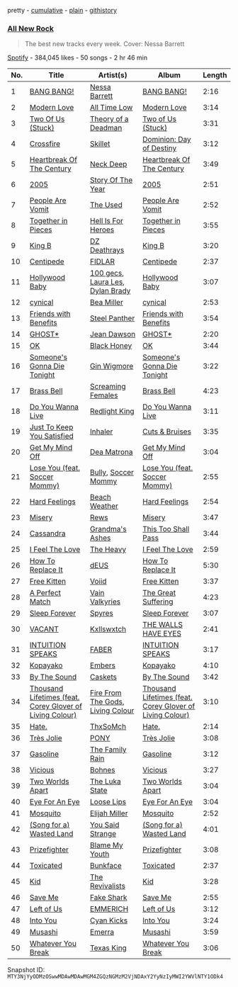 pretty - [cumulative](/playlists/cumulative/37i9dQZF1DWZryfp6NSvtz.md) - [plain](/playlists/plain/37i9dQZF1DWZryfp6NSvtz) - [githistory](https://github.githistory.xyz/mackorone/spotify-playlist-archive/blob/main/playlists/plain/37i9dQZF1DWZryfp6NSvtz)

### [All New Rock](https://open.spotify.com/playlist/37i9dQZF1DWZryfp6NSvtz)

> The best new tracks every week\. Cover: Nessa Barrett

[Spotify](https://open.spotify.com/user/spotify) - 384,045 likes - 50 songs - 2 hr 46 min

| No. | Title | Artist(s) | Album | Length |
|---|---|---|---|---|
| 1 | [BANG BANG!](https://open.spotify.com/track/2YiQL9Aa4PmGF8oMFADzzA) | [Nessa Barrett](https://open.spotify.com/artist/7pwufEBGfggjoI8twqlsmQ) | [BANG BANG!](https://open.spotify.com/album/4YmjnqegnwZ18ruZjdJsIH) | 2:16 |
| 2 | [Modern Love](https://open.spotify.com/track/4Qjv4VFulw2xS9P5EVLvOp) | [All Time Low](https://open.spotify.com/artist/46gyXjRIvN1NL1eCB8GBxo) | [Modern Love](https://open.spotify.com/album/4q5GY0DRqSNEOb3n3JCigy) | 3:14 |
| 3 | [Two Of Us \(Stuck\)](https://open.spotify.com/track/1NhK4Gcp16Y5CHz9MDE9d6) | [Theory of a Deadman](https://open.spotify.com/artist/74eX4C98E4FCrAMl39qRsJ) | [Two of Us \(Stuck\)](https://open.spotify.com/album/0QEnqo4Z75YBkMf1yUWwrj) | 3:31 |
| 4 | [Crossfire](https://open.spotify.com/track/4bwvPbiPCsjyMZc6W4VPA2) | [Skillet](https://open.spotify.com/artist/49bzE5vRBRIota4qeHtQM8) | [Dominion: Day of Destiny](https://open.spotify.com/album/0yppsQTW8pACnrnH75Rvhv) | 3:12 |
| 5 | [Heartbreak Of The Century](https://open.spotify.com/track/6X39BP7h0IGcDFnf0PHHOb) | [Neck Deep](https://open.spotify.com/artist/2TM0qnbJH4QPhGMCdPt7fH) | [Heartbreak Of The Century](https://open.spotify.com/album/4wqFmxdd5bYFH8XRmfRkAJ) | 3:49 |
| 6 | [2005](https://open.spotify.com/track/7mBH6K8EkUEZmSavjoqkV7) | [Story Of The Year](https://open.spotify.com/artist/0KDuKk6YdEu3hR56HtXmxt) | [2005](https://open.spotify.com/album/75OoXT2GLguj296VYuaRMz) | 2:51 |
| 7 | [People Are Vomit](https://open.spotify.com/track/6PUd82fC8aYlk81GbUSAkN) | [The Used](https://open.spotify.com/artist/55VydwMyCuGcavwPuhutPL) | [People Are Vomit](https://open.spotify.com/album/0qijHJkDRqedEy7Lpezs2o) | 2:52 |
| 8 | [Together in Pieces](https://open.spotify.com/track/46HbKy8kOawanjz1Ofh5Bp) | [Hell Is For Heroes](https://open.spotify.com/artist/1vrwXqSGdLsWtvIev4H0WH) | [Together in Pieces](https://open.spotify.com/album/6fvX8DbXDo5alyS4yoE98o) | 3:55 |
| 9 | [King B](https://open.spotify.com/track/5i4bf9vuP235Qhjgqo78nM) | [DZ Deathrays](https://open.spotify.com/artist/0qGPycvPHafmEPTOm4M7Tu) | [King B](https://open.spotify.com/album/5ZzynEKb0pettc13vWULTE) | 3:20 |
| 10 | [Centipede](https://open.spotify.com/track/49xISBZpODXRwd7vVxGL93) | [FIDLAR](https://open.spotify.com/artist/3P6duIn7oHeiBACZfYeNud) | [Centipede](https://open.spotify.com/album/5JeWduRYfv1Sj4Y2Vf9hQj) | 2:37 |
| 11 | [Hollywood Baby](https://open.spotify.com/track/48ElaQLYuOaybqagIlPxpU) | [100 gecs](https://open.spotify.com/artist/6PfSUFtkMVoDkx4MQkzOi3), [Laura Les](https://open.spotify.com/artist/3sklFG9fuDAq3vbIZlkNH6), [Dylan Brady](https://open.spotify.com/artist/2Cm6C9PNHioyjRKBfO7n9N) | [Hollywood Baby](https://open.spotify.com/album/1jI6gq10WSeAv4MdTaRq7N) | 3:07 |
| 12 | [cynical](https://open.spotify.com/track/0D5le1perOPiaFYmNak8Kp) | [Bea Miller](https://open.spotify.com/artist/1o2NpYGqHiCq7FoiYdyd1x) | [cynical](https://open.spotify.com/album/5RhMHM5RP7gyhkEtUIJeWD) | 2:53 |
| 13 | [Friends with Benefits](https://open.spotify.com/track/08kgoxE3SVFiHQvyWez4Kl) | [Steel Panther](https://open.spotify.com/artist/3l02WF362j1oHOurzuseBv) | [Friends with Benefits](https://open.spotify.com/album/2aMlE5iRsUMFrwg4mxCPyU) | 3:54 |
| 14 | [GHOST\*](https://open.spotify.com/track/7mfGLdrBIlR7o6s6YFpjwi) | [Jean Dawson](https://open.spotify.com/artist/7vNNmjV14SKQzlQAEg0BXP) | [GHOST\*](https://open.spotify.com/album/4UmCXtYrA5Bodd4HGKCQzM) | 2:20 |
| 15 | [OK](https://open.spotify.com/track/6qNMS8hywSVyaFcH3LqwEn) | [Black Honey](https://open.spotify.com/artist/2oVmQT6s29pVIKpqJkyxBS) | [OK](https://open.spotify.com/album/6xF3774il7mBjTAqfgIpeg) | 3:44 |
| 16 | [Someone's Gonna Die Tonight](https://open.spotify.com/track/6ZX57tcBhxGCn773rS5nTl) | [Gin Wigmore](https://open.spotify.com/artist/4Gzfk9Lxm67nBs7E9BZjzG) | [Someone's Gonna Die Tonight](https://open.spotify.com/album/16Y8chk55eDwfyLU9j1cpf) | 3:22 |
| 17 | [Brass Bell](https://open.spotify.com/track/0vNu5t0o0R57Xy1e10d5zI) | [Screaming Females](https://open.spotify.com/artist/3pZ666b6CyO1KGpVYirY0t) | [Brass Bell](https://open.spotify.com/album/6Q7cmkyTXxQO6FKIqrUFhv) | 4:23 |
| 18 | [Do You Wanna Live](https://open.spotify.com/track/1PLlOxeoh4rOQgMBT1CKX6) | [Redlight King](https://open.spotify.com/artist/6hha7AM7ao3kNpN0VwOXgD) | [Do You Wanna Live](https://open.spotify.com/album/72JWveIevyXdJmNMyyivUd) | 3:11 |
| 19 | [Just To Keep You Satisfied](https://open.spotify.com/track/06YDsNc6mrl60G2FZeUOmE) | [Inhaler](https://open.spotify.com/artist/6lyMYewq2SuTFIXgiv7OxH) | [Cuts & Bruises](https://open.spotify.com/album/2qZd7lp0lLRjeFe0O9Ou6S) | 3:35 |
| 20 | [Get My Mind Off](https://open.spotify.com/track/74cbgj9oQWqma0O3FEsjpo) | [Dea Matrona](https://open.spotify.com/artist/2mjBLM7k51GwUPhN1miEHY) | [Get My Mind Off](https://open.spotify.com/album/1XdPvZD4f0KqMXqO6qjtsU) | 3:04 |
| 21 | [Lose You \(feat\. Soccer Mommy\)](https://open.spotify.com/track/0KmC4jFH8axcJqKvOTBXeX) | [Bully](https://open.spotify.com/artist/34LdbFt5sVXKTJOzf1iExQ), [Soccer Mommy](https://open.spotify.com/artist/4wXchxfTTggLtzkoUhO86Q) | [Lose You \(feat\. Soccer Mommy\)](https://open.spotify.com/album/5Ctzgdf3fjqxUV8PvrDPHf) | 2:55 |
| 22 | [Hard Feelings](https://open.spotify.com/track/4BaX0wDUFPhBAoCpkOUCaX) | [Beach Weather](https://open.spotify.com/artist/7I3bkknknQkIiatWiupQgD) | [Hard Feelings](https://open.spotify.com/album/41FGOYGw8gSYZ1t4YTYUHp) | 2:54 |
| 23 | [Misery](https://open.spotify.com/track/4Yz1xWhf5RoLHOne1HfXVp) | [Rews](https://open.spotify.com/artist/4B06m6NJ8e5AnzIZNtZtta) | [Misery](https://open.spotify.com/album/1z210o1s3G7ZsNhfwLDSwg) | 3:47 |
| 24 | [Cassandra](https://open.spotify.com/track/6gspNJTYQYS9ynsN87MU0J) | [Grandma's Ashes](https://open.spotify.com/artist/3njH8IdvpiDn8UIV0BoYoY) | [This Too Shall Pass](https://open.spotify.com/album/2cQYNZcTP8bD02QwiFCS2i) | 3:44 |
| 25 | [I Feel The Love](https://open.spotify.com/track/67eYI9jbt7DZQgKfo7A2Kg) | [The Heavy](https://open.spotify.com/artist/0bZCak2tcRMY1dzEIuwF42) | [I Feel The Love](https://open.spotify.com/album/0MPJo2L3RIXShVMtBkZTMS) | 2:59 |
| 26 | [How To Replace It](https://open.spotify.com/track/0KOP3vDzH1hlOMPDZpt7Mw) | [dEUS](https://open.spotify.com/artist/3zMir00BoCKhwNTjlT61KN) | [How To Replace It](https://open.spotify.com/album/5zZGcXpYsK3K8uvI0Vds35) | 5:30 |
| 27 | [Free Kitten](https://open.spotify.com/track/6XzQcgxOkerUy8W0Lspmgx) | [Voiid](https://open.spotify.com/artist/5k1Hr3VeI3TXHwBh9ohm0b) | [Free Kitten](https://open.spotify.com/album/3T5LblFP8XqcHK9sOjGq5F) | 3:37 |
| 28 | [A Perfect Match](https://open.spotify.com/track/4w33XGLemj2qSgiO2etxhY) | [Vain Valkyries](https://open.spotify.com/artist/2NMfkZdWVg1LFSQRYMoAI7) | [The Great Suffering](https://open.spotify.com/album/0faVxGhKDgCeekHyOyrEuq) | 4:23 |
| 29 | [Sleep Forever](https://open.spotify.com/track/4BKHayZJtmyfm0NP8erXiC) | [Spyres](https://open.spotify.com/artist/0gu9FiIFp32jTZSCRhdqFO) | [Sleep Forever](https://open.spotify.com/album/0aruNZwXtrYUShnQJtqf1b) | 3:07 |
| 30 | [VACANT](https://open.spotify.com/track/2CxTUwmFIMzGfkxVLVQiFJ) | [Kxllswxtch](https://open.spotify.com/artist/2VDZoCBGjxbHJbnzSX5nP6) | [THE WALLS HAVE EYES](https://open.spotify.com/album/4dFW8b4h1IIKr5Un1NaNSI) | 2:41 |
| 31 | [INTUITION SPEAKS](https://open.spotify.com/track/2Q7geVgwdtlKq22UWEfDg7) | [FABER](https://open.spotify.com/artist/3flURQ5mXBE6GW0HsVwLH0) | [INTUITION SPEAKS](https://open.spotify.com/album/4L25c9qWypxxJmPmh40JiA) | 3:17 |
| 32 | [Kopayako](https://open.spotify.com/track/18zgejqbscGcrFlTFtQSLB) | [Embers](https://open.spotify.com/artist/3IyziZHdWXB3EhjvCpSCwu) | [Kopayako](https://open.spotify.com/album/4M51DCjI5iLhTXIVbtZaQ0) | 4:10 |
| 33 | [By The Sound](https://open.spotify.com/track/7fUyorTZHGV2Nv7y6kU2b2) | [Caskets](https://open.spotify.com/artist/2XIbOWDT5vZPW7jNyzdfcK) | [By The Sound](https://open.spotify.com/album/5OdLYsLViZQUxq1KkOYioq) | 3:42 |
| 34 | [Thousand Lifetimes \(feat\. Corey Glover of Living Colour\)](https://open.spotify.com/track/0sRAH3UW1W7jUo3CZq0OAH) | [Fire From The Gods](https://open.spotify.com/artist/6yeRY2d7gubXoymv3DAYhS), [Living Colour](https://open.spotify.com/artist/6Uhp7WA6sjm5ZL6Xz561de) | [Thousand Lifetimes \(feat\. Corey Glover of Living Colour\)](https://open.spotify.com/album/2lYajN3YIVlefdcwxG4jV3) | 3:10 |
| 35 | [Hate.](https://open.spotify.com/track/2XynYulas10Wmef4Gqrxw9) | [ThxSoMch](https://open.spotify.com/artist/4MvZhE1iuzttcoyepkpfdF) | [Hate.](https://open.spotify.com/album/58Wux1agKhGHX31vtdmKsV) | 2:14 |
| 36 | [Très Jolie](https://open.spotify.com/track/6OSLXDeYBpWr9gYyT8z4So) | [PONY](https://open.spotify.com/artist/31kZNy2FQoUD4V8LUr9exv) | [Très Jolie](https://open.spotify.com/album/52eph7Xq39vIhwT65uNNn3) | 3:08 |
| 37 | [Gasoline](https://open.spotify.com/track/3cyQaMOTrV5FljOtBkvLpt) | [The Family Rain](https://open.spotify.com/artist/60HxU5pfO88nduyocuUuYE) | [Gasoline](https://open.spotify.com/album/1locTXxTezOcLMxEOydzEC) | 3:12 |
| 38 | [Vicious](https://open.spotify.com/track/2EwnRHPoqt7ofZYl9jgVLY) | [Bohnes](https://open.spotify.com/artist/4aN7T7NNFFMRJgVbRPne8q) | [Vicious](https://open.spotify.com/album/1Yg1708otT3hsWtAprglw7) | 3:27 |
| 39 | [Two Worlds Apart](https://open.spotify.com/track/4Hmk7qv2Qf9jtt7u4bHOCD) | [The Luka State](https://open.spotify.com/artist/6DaXEbr3LdLNcui8pZf6AF) | [Two Worlds Apart](https://open.spotify.com/album/2Cz5FfpxLlbOGKNvR7CLVh) | 3:04 |
| 40 | [Eye For An Eye](https://open.spotify.com/track/7HWbp4lGZ3vsG4n0BRWiUt) | [Loose Lips](https://open.spotify.com/artist/0n5RkUf3LWm4kBn5i1OeND) | [Eye For An Eye](https://open.spotify.com/album/3REjMVpoGBmy5bh0cs8bKY) | 3:04 |
| 41 | [Mosquito](https://open.spotify.com/track/3p5I5YZWnp81bcAvUzVHa3) | [Elijah Miller](https://open.spotify.com/artist/5EiOwophtTAR0ZaPfXuK5a) | [Mosquito](https://open.spotify.com/album/1eUSbAtW5RZmiuWEDmCxYe) | 2:52 |
| 42 | [\(Song for a\) Wasted Land](https://open.spotify.com/track/5rytL2JZHTsqQvsXrpwosa) | [You Said Strange](https://open.spotify.com/artist/269ucQArovY0uXXKEuf5d2) | [\(Song for a\) Wasted Land](https://open.spotify.com/album/4C7Tot7FTe05SlOp8nMKNe) | 4:01 |
| 43 | [Prizefighter](https://open.spotify.com/track/5GFoRsCqAO4876A4DlsFji) | [Blame My Youth](https://open.spotify.com/artist/48sKVtcDwCMxPbqCzAQMbP) | [Prizefighter](https://open.spotify.com/album/1dygXa6o4gec6P1yDKkxFy) | 3:08 |
| 44 | [Toxicated](https://open.spotify.com/track/0qB6ZydAb7ibLHNAf6mlRE) | [Bunkface](https://open.spotify.com/artist/70B8WzgEFajrIE820yi08H) | [Toxicated](https://open.spotify.com/album/2SFr2FJjkU6sbkKUFtfBmr) | 2:37 |
| 45 | [Kid](https://open.spotify.com/track/24TzmWrz2HHWV3UO5PlvNb) | [The Revivalists](https://open.spotify.com/artist/5kuJibJcwOC53s3OkoGMRA) | [Kid](https://open.spotify.com/album/5LqoF8G9MsNme4b8DpBExe) | 3:28 |
| 46 | [Save Me](https://open.spotify.com/track/2nQEWPerAzSectCsU0NfHB) | [Fake Shark](https://open.spotify.com/artist/08towIgJNrFi0yAuyVXFBF) | [Save Me](https://open.spotify.com/album/72eqbl8KXZPPswnccwuI5l) | 2:55 |
| 47 | [Left of Us](https://open.spotify.com/track/3GC2yqygKySEm2r37qBovD) | [EMMERICH](https://open.spotify.com/artist/6GkVK4rEmqtj1STUQCuDQh) | [Left of Us](https://open.spotify.com/album/2f74FYWHZxgz79uR5iLGmV) | 3:12 |
| 48 | [Into You](https://open.spotify.com/track/0BultuI61CmTEhfSjFIW7f) | [Cyan Kicks](https://open.spotify.com/artist/6nA097TpH4DgdzRYFXAXry) | [Into You](https://open.spotify.com/album/116LDgIvMe2l3Y17QWIakV) | 3:24 |
| 49 | [Musashi](https://open.spotify.com/track/6olJqUijcnSVOQJWZNNfpk) | [Emerra](https://open.spotify.com/artist/6HqhEOGht8NcHuCo9H7nDv) | [Musashi](https://open.spotify.com/album/76BsGRNK0c6224TU7cNnsO) | 3:59 |
| 50 | [Whatever You Break](https://open.spotify.com/track/2lbbnBFUI01HUt8P2zwohA) | [Texas King](https://open.spotify.com/artist/55GkrWxCOER93qGLMiX2cj) | [Whatever You Break](https://open.spotify.com/album/1yAcgprQYnkpyVHLSRWweb) | 3:06 |

Snapshot ID: `MTY3NjYyODMzOSwwMDAwMDAwMGM4ZGQzNGMzM2VjNDAxY2YyNzIyMWI2YWVlNTY1ODk4`
